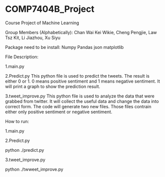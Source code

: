 # COMP7404B_Project
Course Project of Machine Learning 

Group Members (Alphabetically): Chan Wai Kei Wikie, Cheng Pengjie, Law Tsz Kit, Li Jiazhou, Xu Siyu

Package need to be install:
Numpy
Pandas
json
matplotlib

File Description:

1.main.py

2.Predict.py
This python file is used to predict the tweets. The result is either 0 or 1. 0 means positive sentiment and 1 means negative sentiment. It will print a graph to show the prediction result.


3.tweet_improve.py
This python file is used to analyze the data that were grabbed from twitter. It will collect the useful data and change the data into correct form. The code will generate two new files. Those files contrain either only positive sentiment or negative sentiment.


How to run:

1.main.py

2.Predict.py

python ./predict.py

3.tweet_improve.py

python ./twweet_improve.py


